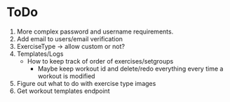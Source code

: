 # ToDo

1. More complex password and username requirements.
2. Add email to users/email verification
3. ExerciseType -> allow custom or not?
4. Templates/Logs
    * How to keep track of order of exercises/setgroups
        * Maybe keep workout id and delete/redo everything every time a workout is modified
5. Figure out what to do with exercise type images
6. Get workout templates endpoint